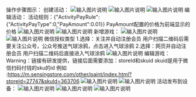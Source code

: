 操作步骤图示：
创建活动：
![输入图片说明](https://images.gitee.com/uploads/images/2021/0511/110614_5321d95e_8867015.png "屏幕截图.png")
![输入图片说明](https://images.gitee.com/uploads/images/2021/0511/112643_7dd2b84f_8867015.png "屏幕截图.png")
![输入图片说明](https://images.gitee.com/uploads/images/2021/0511/112715_d885bd1e_8867015.png "屏幕截图.png")
编辑活动：
活动规则：{"ActivityPayRule":{"ActivityPayType":0,"PayAmount":0.01}}
PayAmount配置的价格为前端显示的价格
![输入图片说明](https://images.gitee.com/uploads/images/2021/0511/113005_2465a1f7_8867015.png "屏幕截图.png")
![输入图片说明](https://images.gitee.com/uploads/images/2021/0511/113946_5036910a_8867015.png "屏幕截图.png")
新增游戏：
![输入图片说明](https://images.gitee.com/uploads/images/2021/0511/113005_2465a1f7_8867015.png "屏幕截图.png")
![输入图片说明](https://images.gitee.com/uploads/images/2021/0511/115048_375ae7ec_8867015.png "屏幕截图.png")
微信授权类型
1.选择：关注并自动注册会员    用户扫描二维码后需要关注公众号，公众号推送气球涂鸦，点击进入气球涂鸦
2.选择：网页并自动注册会员    用户扫描二维码后直接进入气球涂鸦
![输入图片说明](https://images.gitee.com/uploads/images/2021/0511/132339_72904923_8867015.png "屏幕截图.png")
编辑游戏：
Warning：链接有研发提供，链接后面需要添加：storeId和skuid   skuid是用于微信扫码付钱的sku的id
  例如 :https://m.sensingstore.com/other/paint/index.html?storeId=27747&skuId=363706
![输入图片说明](https://images.gitee.com/uploads/images/2021/0511/132725_af4e6aff_8867015.png "屏幕截图.png")
![输入图片说明](https://images.gitee.com/uploads/images/2021/1028/141029_62cadafa_8867015.png "屏幕截图.png")
活动发布到设备：
![输入图片说明](https://images.gitee.com/uploads/images/2021/0511/133857_fc36bfa3_8867015.png "屏幕截图.png")
![输入图片说明](https://images.gitee.com/uploads/images/2021/0511/134002_94167406_8867015.png "屏幕截图.png")
![输入图片说明](https://images.gitee.com/uploads/images/2021/0511/134120_9361c8e4_8867015.png "屏幕截图.png")
